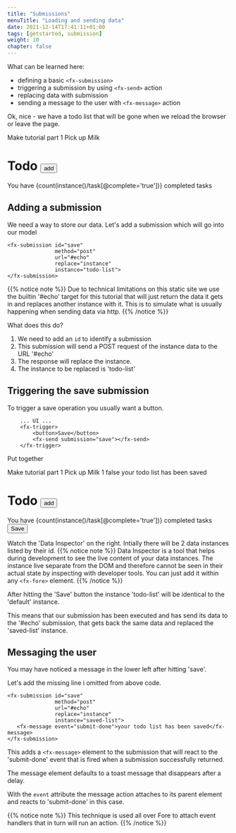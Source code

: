```yaml
---
title: "Submissions"
menuTitle: "Loading and sending data"
date: 2021-12-14T17:41:11+01:00
tags: [getstarted, submission]
weight: 10
chapter: false
---
```


What can be learned here:
* defining a basic `<fx-submission>`
* triggering a submission by using `<fx-send>` action
* replacing data with submission 
* sending a message to the user with `<fx-message>` action

Ok, nice - we have a todo list that will be gone when we reload the browser 
or leave the page.

<fx-fore id="todo">
    <fx-model id="record">
        <fx-instance>
            <data>
                <task complete="false" due="2022-06-05">Make tutorial part 1</task>
                <task complete="false" due="2022-06-15">Pick up Milk</task>
                <template>
                    <task complete="false" due="">new task</task>
                </template>
            </data>
        </fx-instance>
        <fx-bind ref="task" constraint="string-length(.) > 0" alert="what's your todo?"></fx-bind>
    </fx-model>
    <h1>Todo
        <fx-trigger class="btn add">
            <button>add</button>
            <fx-insert ref="task" at="1" position="before" origin="template/task"></fx-insert>
            <fx-refresh></fx-refresh>
        </fx-trigger>
    </h1>
    <div class="info">
        You have {count(instance()/task[@complete='true'])} completed tasks
    </div>
    <fx-repeat id="task" ref="task">
        <template>
            <div>
                <fx-control ref="@complete" value-prop="checked" update-event="input">
                    <input class="widget" type="checkbox">
                </fx-control>
                <fx-control class="{@complete}" id="task" ref="."></fx-control>
                <fx-control ref="@due">
                    <input type="date">
                </fx-control>
                <fx-trigger class="btn delete">
                    <button>delete</button>
                    <fx-delete ref="."></fx-delete>
                </fx-trigger>
            </div>
        </template>
    </fx-repeat>
</fx-fore>

## Adding a submission

We need a way to store our data. Let's add a submission which 
will go into our model

```
<fx-submission id="save"
               method="post"
               url="#echo"
               replace="instance"
               instance="todo-list">
</fx-submission> 
```

{{% notice note %}}
Due to technical limitations on this static site we use the builtin
'#echo' target for this tutorial that will just return the data it gets in and replaces 
another instance with it. This is to simulate what is usually happening when sending data via http. 
{{% /notice %}}

What does this do?
1. We need to add an `id` to identify a submission
1. This submission will send a POST request
of the instance data to the URL '#echo'
1. The response will replace the instance. 
1. The instance to be replaced is 'todo-list' 

## Triggering the save submission 
To trigger a save operation you usually want a button.

```
    ... UI ...
    <fx-trigger>
        <button>Save</button>
        <fx-send submission="save"></fx-send>
    </fx-trigger>
``` 

Put together

<fx-fore id="todo">
    <fx-model id="record">
        <fx-instance>
            <data>
                <task complete="false" due="2022-06-05">Make tutorial part 1</task>
                <task complete="false" due="2022-06-15">Pick up Milk</task>
                <template>
                    <task complete="false" due="">new task</task>
                </template>
                <count>1</count>
                <showclosed>false</showclosed>
            </data>
        </fx-instance>
        <fx-instance id="saved-list">
            <data></data>
        </fx-instance>
        <fx-bind ref="task" constraint="string-length(.) > 0" alert="what's your todo?"></fx-bind>
        <fx-submission id="save"
                       method="post"
                       url="#echo"
                       replace="instance"
                       instance="saved-list">
           <fx-message event="submit-done">your todo list has been saved</fx-message>
        </fx-submission> 
    </fx-model>
    <h1>Todo
        <fx-trigger class="btn add">
            <button>add</button>
            <fx-insert ref="task" at="1" position="before" origin="template/task"></fx-insert>
            <fx-refresh></fx-refresh>
        </fx-trigger>
    </h1>
    <div class="info">
        You have {count(instance()/task[@complete='true'])} completed tasks
    </div>
    <fx-repeat id="task" ref="task">
        <template>
            <div>
                <fx-control ref="@complete" value-prop="checked" update-event="input">
                    <input class="widget" type="checkbox">
                </fx-control>
                <fx-control class="{@complete}" id="task" ref="."></fx-control>
                <fx-control ref="@due">
                    <input type="date">
                </fx-control>
                <fx-trigger class="btn delete">
                    <button>delete</button>
                    <fx-delete ref="."></fx-delete>
                </fx-trigger>
            </div>
        </template>
    </fx-repeat>
    <fx-trigger class="save">
        <button>Save</button>
        <fx-send submission="save"></fx-send>
    </fx-trigger>
    <fx-inspector open></fx-inspector>
</fx-fore>

Watch the 'Data Inspector' on the right. Intially there will be 2 data instances listed by their id.
{{% notice note %}}
Data Inspector is a tool that helps during development to see the live content of your data instances. 
The instance live separate from the DOM and therefore cannot be seen in their actual state by inspecting
with developer tools.
You can just add it within any `<fx-fore>` element.
{{% /notice %}}

After hitting the 'Save' button the instance 'todo-list' will be identical to the 'default' instance.

This means that our submission has been executed and has send its data to the '#echo' submission, that gets back the 
same data and replaced the 'saved-list' instance.

## Messaging the user

You may have noticed a message in the lower left after hitting 'save'.

Let's add the missing line i omitted from above code.
```
<fx-submission id="save"
               method="post"
               url="#echo"
               replace="instance"
               instance="saved-list">
   <fx-message event="submit-done">your todo list has been saved</fx-message>
</fx-submission> 
```

This adds a `<fx-message>` element to the submission that will react to the 'submit-done' event
that is fired when a submission successfully returned. 

The message element defaults to a toast message
that disappears after a delay. 

With the `event` attribute the message action attaches to its parent element and reacts to 'submit-done' in this case. 

{{% notice note %}}
This technique is used all over Fore to attach event handlers that in turn will run an action.
{{% /notice %}}






